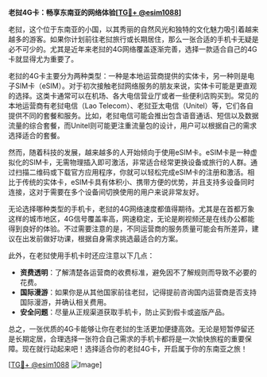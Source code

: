 **老挝4G卡：畅享东南亚的网络体验[[TG💪+ @esim1088](https://t.me/s/esim1088)]**

老挝，这个位于东南亚的小国，以其秀丽的自然风光和独特的文化魅力吸引着越来越多的游客。如果你计划前往老挝旅行或长期居住，那么一张合适的手机卡无疑是必不可少的。尤其是近年来老挝的4G网络覆盖逐渐完善，选择一款适合自己的4G卡就显得尤为重要了。

老挝的4G卡主要分为两种类型：一种是本地运营商提供的实体卡，另一种则是电子SIM卡（eSIM）。对于初次接触老挝网络服务的朋友来说，实体卡可能是更直观的选择。这类卡通常可以在机场、各大电信营业厅或者一些便利店购买到。常见的本地运营商有老挝电信（Lao Telecom）、老挝亚太电信（Unitel）等，它们各自提供不同的套餐和服务。比如，老挝电信可能会推出包含语音通话、短信以及数据流量的综合套餐，而Unitel则可能更注重流量包的设计，用户可以根据自己的需求选择适合的套餐。

然而，随着科技的发展，越来越多的人开始倾向于使用eSIM卡。eSIM卡是一种虚拟化的SIM卡，无需物理插入即可激活，非常适合经常更换设备或旅行的人群。通过扫描二维码或下载官方应用程序，你就可以轻松完成eSIM卡的注册和激活。相比于传统的实体卡，eSIM卡具有体积小、携带方便的优势，并且支持多设备同时连接，这对于需要在多个设备间切换使用的用户来说非常友好。

无论选择哪种类型的手机卡，老挝的4G网络速度都值得期待。尤其是在首都万象这样的城市地区，4G信号覆盖率高，网速稳定，无论是刷视频还是在线办公都能得到良好的体验。不过需要注意的是，不同运营商的服务质量可能会有所差异，建议在出发前做好功课，根据自身需求挑选最适合的方案。

此外，在老挝使用手机卡时还应注意以下几点：
- **资费透明**：了解清楚各运营商的收费标准，避免因不了解规则而导致不必要的花费。
- **国际漫游**：如果你是从其他国家前往老挝，记得提前咨询国内运营商是否支持国际漫游，并确认相关费用。
- **安全问题**：尽量从正规渠道获取手机卡，防止买到假卡或盗版产品。

总之，一张优质的4G卡能够让你在老挝的生活更加便捷高效。无论是短暂停留还是长期定居，合理选择一张符合自己需求的手机卡都将是一次愉快旅程的重要保障。现在就行动起来吧！选择适合你的老挝4G卡，开启属于你的东南亚之旅！

[[TG💪+ @esim1088](https://t.me/s/esim1088) ![Image](https://i.postimg.cc/4NQfJmqS/Snipaste-2025-05-13-00-14-12.png)]